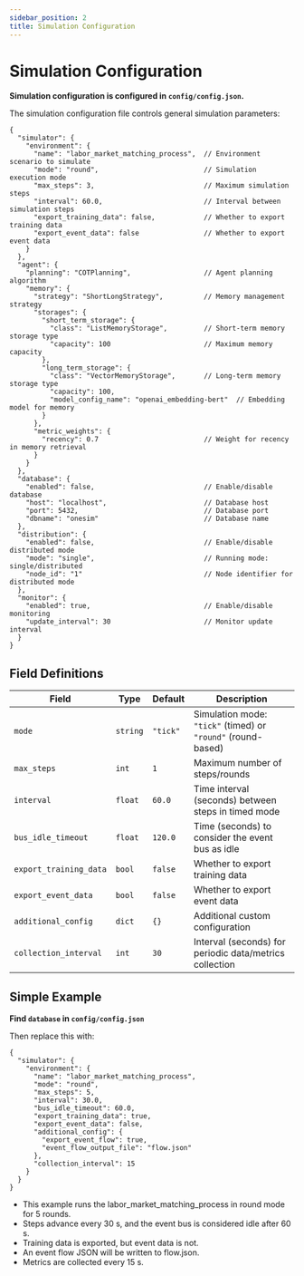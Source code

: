 ```yaml
---
sidebar_position: 2
title: Simulation Configuration
---
```


# Simulation Configuration

**Simulation configuration is configured in `config/config.json`.**

The simulation configuration file controls general simulation parameters:

```jsonc
{
  "simulator": {
    "environment": {
      "name": "labor_market_matching_process",  // Environment scenario to simulate
      "mode": "round",                          // Simulation execution mode
      "max_steps": 3,                           // Maximum simulation steps
      "interval": 60.0,                         // Interval between simulation steps
      "export_training_data": false,            // Whether to export training data
      "export_event_data": false                // Whether to export event data
    }
  },
  "agent": {
    "planning": "COTPlanning",                  // Agent planning algorithm
    "memory": {
      "strategy": "ShortLongStrategy",          // Memory management strategy
      "storages": {
        "short_term_storage": {
          "class": "ListMemoryStorage",         // Short-term memory storage type
          "capacity": 100                       // Maximum memory capacity
        },
        "long_term_storage": {
          "class": "VectorMemoryStorage",       // Long-term memory storage type
          "capacity": 100,
          "model_config_name": "openai_embedding-bert"  // Embedding model for memory
        }
      },
      "metric_weights": {
        "recency": 0.7                          // Weight for recency in memory retrieval
      }
    }
  },
  "database": {
    "enabled": false,                           // Enable/disable database
    "host": "localhost",                        // Database host
    "port": 5432,                               // Database port
    "dbname": "onesim"                          // Database name
  },
  "distribution": {
    "enabled": false,                           // Enable/disable distributed mode
    "mode": "single",                           // Running mode: single/distributed
    "node_id": "1"                              // Node identifier for distributed mode
  },
  "monitor": {
    "enabled": true,                            // Enable/disable monitoring
    "update_interval": 30                       // Monitor update interval
  }
}
```

## Field Definitions

| Field               | Type    | Default   | Description                                                   |
|---------------------|---------|-----------|---------------------------------------------------------------|
| `mode`              | `string`  | `"tick"`  | Simulation mode: `"tick"` (timed) or `"round"` (round-based)  |
| `max_steps`         | `int`     | `1`       | Maximum number of steps/rounds                                |
| `interval`          | `float`   | `60.0`    | Time interval (seconds) between steps in timed mode           |
| `bus_idle_timeout`  | `float`   | `120.0`   | Time (seconds) to consider the event bus as idle              |
| `export_training_data` | `bool` | `false`   | Whether to export training data                               |
| `export_event_data` | `bool`    | `false`   | Whether to export event data                                  |
| `additional_config` | `dict`    | `{}`      | Additional custom configuration                               |
| `collection_interval` | `int`   | `30`      | Interval (seconds) for periodic data/metrics collection       |

## Simple Example

**Find `database` in `config/config.json`**

Then replace this with:

```jsonc
{
  "simulator": {
    "environment": {
      "name": "labor_market_matching_process",
      "mode": "round",
      "max_steps": 5,
      "interval": 30.0,
      "bus_idle_timeout": 60.0,
      "export_training_data": true,
      "export_event_data": false,
      "additional_config": {
        "export_event_flow": true,
        "event_flow_output_file": "flow.json"
      },
      "collection_interval": 15
    }
  }
}

```
- This example runs the labor_market_matching_process in round mode for 5 rounds.
- Steps advance every 30 s, and the event bus is considered idle after 60 s.
- Training data is exported, but event data is not.
- An event flow JSON will be written to flow.json.
- Metrics are collected every 15 s.
